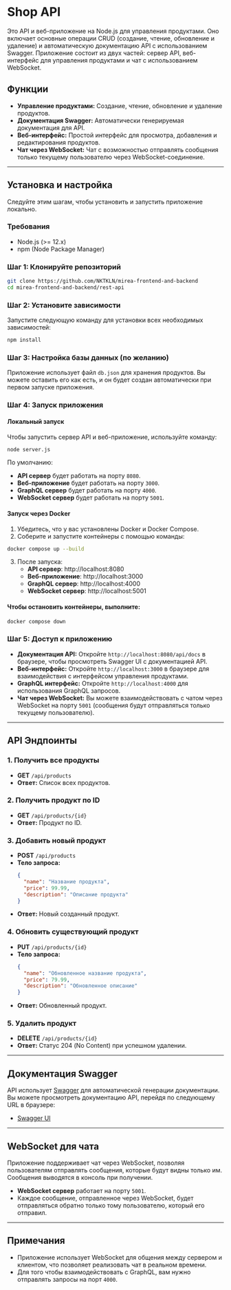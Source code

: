 # Shop API

Это API и веб-приложение на Node.js для управления продуктами. Оно включает основные операции CRUD (создание, чтение, обновление и удаление) и автоматическую документацию API с использованием Swagger. Приложение состоит из двух частей: сервер API, веб-интерфейс для управления продуктами и чат с использованием WebSocket.

## Функции

- **Управление продуктами:** Создание, чтение, обновление и удаление продуктов.
- **Документация Swagger:** Автоматически генерируемая документация для API.
- **Веб-интерфейс:** Простой интерфейс для просмотра, добавления и редактирования продуктов.
- **Чат через WebSocket:** Чат с возможностью отправлять сообщения только текущему пользователю через WebSocket-соединение.

---

## Установка и настройка

Следуйте этим шагам, чтобы установить и запустить приложение локально.

### Требования

- Node.js (>= 12.x)
- npm (Node Package Manager)

### Шаг 1: Клонируйте репозиторий

```bash
git clone https://github.com/NKTKLN/mirea-frontend-and-backend
cd mirea-frontend-and-backend/rest-api
```

### Шаг 2: Установите зависимости

Запустите следующую команду для установки всех необходимых зависимостей:

```bash
npm install
```

### Шаг 3: Настройка базы данных (по желанию)

Приложение использует файл `db.json` для хранения продуктов. Вы можете оставить его как есть, и он будет создан автоматически при первом запуске приложения.

### Шаг 4: Запуск приложения

#### Локальный запуск

Чтобы запустить сервер API и веб-приложение, используйте команду:

```bash
node server.js
```

По умолчанию:
- **API сервер** будет работать на порту `8080`.
- **Веб-приложение** будет работать на порту `3000`.
- **GraphQL сервер** будет работать на порту `4000`.
- **WebSocket сервер** будет работать на порту `5001`.

#### Запуск через Docker

1. Убедитесь, что у вас установлены Docker и Docker Compose.
2. Соберите и запустите контейнеры с помощью команды:
  ```bash
  docker compose up --build
  ```
3. После запуска:
   - **API сервер**: http://localhost:8080
   - **Веб-приложение**: http://localhost:3000
   - **GraphQL сервер**: http://localhost:4000
   - **WebSocket сервер**: http://localhost:5001

#### Чтобы остановить контейнеры, выполните:

```bash
docker compose down
```

### Шаг 5: Доступ к приложению

- **Документация API:** Откройте `http://localhost:8080/api/docs` в браузере, чтобы просмотреть Swagger UI с документацией API.
- **Веб-интерфейс:** Откройте `http://localhost:3000` в браузере для взаимодействия с интерфейсом управления продуктами.
- **GraphQL интерфейс:** Откройте `http://localhost:4000` для использования GraphQL запросов.
- **Чат через WebSocket:** Вы можете взаимодействовать с чатом через WebSocket на порту `5001` (сообщения будут отправляться только текущему пользователю).

---

## API Эндпоинты

### 1. Получить все продукты

- **GET** `/api/products`
- **Ответ:** Список всех продуктов.

### 2. Получить продукт по ID

- **GET** `/api/products/{id}`
- **Ответ:** Продукт по ID.

### 3. Добавить новый продукт

- **POST** `/api/products`
- **Тело запроса:**
  ```json
  {
    "name": "Название продукта",
    "price": 99.99,
    "description": "Описание продукта"
  }
  ```
- **Ответ:** Новый созданный продукт.

### 4. Обновить существующий продукт

- **PUT** `/api/products/{id}`
- **Тело запроса:**
  ```json
  {
    "name": "Обновленное название продукта",
    "price": 79.99,
    "description": "Обновленное описание"
  }
  ```
- **Ответ:** Обновленный продукт.

### 5. Удалить продукт

- **DELETE** `/api/products/{id}`
- **Ответ:** Статус 204 (No Content) при успешном удалении.

---

## Документация Swagger

API использует [Swagger](https://swagger.io/) для автоматической генерации документации. Вы можете просмотреть документацию API, перейдя по следующему URL в браузере:

- [Swagger UI](http://localhost:8080/api/docs)

---

## WebSocket для чата

Приложение поддерживает чат через WebSocket, позволяя пользователям отправлять сообщения, которые будут видны только им. Сообщения выводятся в консоль при получении.

- **WebSocket сервер** работает на порту `5001`.
- Каждое сообщение, отправленное через WebSocket, будет отправляться обратно только тому пользователю, который его отправил.

---

## Примечания

- Приложение использует WebSocket для общения между сервером и клиентом, что позволяет реализовать чат в реальном времени.
- Для того чтобы взаимодействовать с GraphQL, вам нужно отправлять запросы на порт `4000`.
